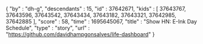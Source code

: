 {
  "by" : "dh-g",
  "descendants" : 15,
  "id" : 37642671,
  "kids" : [ 37643767, 37643596, 37643542, 37643434, 37643182, 37643321, 37642985, 37642885 ],
  "score" : 58,
  "time" : 1695645067,
  "title" : "Show HN: E-Ink Day Schedule",
  "type" : "story",
  "url" : "https://github.com/davidhampgonsalves/life-dashboard"
}

